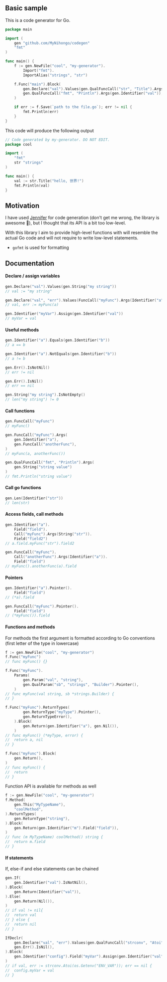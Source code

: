 ## Basic sample
This is a code generator for Go.
```go
package main

import (
	gen "github.com/MyNihongo/codegen"
	"fmt"
)

func main() {
	f := gen.NewFile("cool", "my-generator").
		Import("fmt").
		ImportAlias("strings", "str")

	f.Func("main").Block(
		gen.Declare("val").Values(gen.QualFuncCall("str", "Title").Args(gen.String("hello, 世界!"))),
		gen.QualFuncCall("fmt", "Println").Args(gen.Identifier("val")),
	)

	if err := f.Save(`path to the file.go`); err != nil {
		fmt.Println(err)
	}
}

```
This code will produce the following output
```go
// Code generated by my-generator. DO NOT EDIT.
package cool

import (
	"fmt"
	str "strings"
)

func main() {
	val := str.Title("hello, 世界!")
	fmt.Println(val)
}

```

## Motivation
I have used [Jennifer](https://github.com/dave/jennifer) for code generation (don't get me wrong, the library is awesome :rocket:), but I thought that its API is a bit too low-level.

With this library I aim to provide high-level functions with will resemble the actual Go code and will not require to write low-level statements.

- `gofmt` is used for formatting

## Documentation
#### Declare / assign variables
```go
gen.Declare("val").Values(gen.String("my string"))
// val := "my string"

gen.Declare("val", "err").Values(FuncCall("myFunc").Args(Identifier("a")))
// val, err := myFunc(a)

gen.Identifier("myVar").Assign(gen.Identifier("val"))
// myVar = val
```
#### Useful methods
```go
gen.Identifier("a").Equals(gen.Identifier("b"))
// a == b

gen.Identifier("a").NotEquals(gen.Identifier("b"))
// a != b

gen.Err().IsNotNil()
// err != nil

gen.Err().IsNil()
// err == nil

gen.String("my string").IsNotEmpty()
// len("my string") != 0
```
#### Call functions
```go
gen.FuncCall("myFunc")
// myFunc()

gen.FuncCall("myFunc").Args(
	gen.Identifier("a"),
	gen.FuncCall("anotherFunc"),
)
// myFunc(a, anotherFunc())

gen.QualFuncCall("fmt", "Println").Args(
	gen.String("string value")
)
// fmt.Println("string value")
```
#### Call go functions
```go
gen.Len(Identifier("str"))
// len(str)
```
#### Access fields, call methods
```go
gen.Identifier("a").
	Field("field").
	Call("myFunc").Args(String("str")).
	Field("field2")
// a.field.myFunc("str").field2

gen.FuncCall("myFunc").
	Call("anotherFunc").Args(Identifier("a")).
	Field("field")
// myFunc().anotherFunc(a).field
```
#### Pointers
```go
gen.Identifier("a").Pointer().
	Field("field")
// (*a).field

gen.FuncCall("myFunc").Pointer().
	Field("field")
// (*myFunc()).field
```
#### Functions and methods
For methods the first argument is formatted according to Go conventions (first letter of the type in lowercase)
```go
f := gen.NewFile("cool", "my-generator")
f.Func("myFunc")
// func myFunc() {}

f.Func("myFunc").
	Params(
		gen.Param("val", "string"),
		gen.QualParam("sb", "strings", "Builder").Pointer(),
	)
// func myFunc(val string, sb *strings.Builder) {
// }

f.Func("myFunc").ReturnTypes(
		gen.ReturnType("myType").Pointer(),
		gen.ReturnTypeError(),
	).Block(
		gen.Return(gen.Identifier("a"), gen.Nil()),
	)
// func myFunc() (*myType, error) {
//	return a, nil
// }

f.Func("myFunc").Block(
	gen.Return(),
)
// func myFunc() {
//	return
// }
```
Function API is available for methods as well
```go
f := gen.NewFile("cool", "my-generator")
f.Method(
	gen.This("MyTypeName"),
	"coolMethod",
).ReturnTypes(
	gen.ReturnType("string"),
).Block(
	gen.Return(gen.Identifier("m").Field("field")),
)
// func (m MyTypeName) coolMethod() string {
//	return m.field
// }
```
#### If statements
If, else-if and else statements can be chained
```go
gen.If(
	gen.Identifier("val").IsNotNil(),
).Block(
	gen.Return(Identifier("val")),
).Else(
	gen.Return(Nil()),
)
// if val != nil{
//	return val
// } else {
//	return nil
// }

IfDeclr(
	gen.Declare("val", "err").Values(gen.QualFuncCall("strconv", "Atoi").Args(gen.QualFuncCall("os", "Getenv").Args(gen.String("ENV_VAR")))),
	gen.Err().IsNil(),
).Block(
	gen.Identifier("config").Field("myVar").Assign(gen.Identifier("val")),
)
// if val, err := strconv.Atoi(os.Getenv("ENV_VAR")); err == nil {
//	config.myVar = val
// }
```